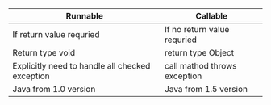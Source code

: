 | **Runnable**                                    | **Callable**                 |
| ----------------------------------------------- | ---------------------------- |
| If return value requried                        | If no return value requried  |
| Return type void                                | return type Object           |
| Explicitly need to handle all checked exception | call mathod throws exception |
| Java from 1.0 version                           | Java from 1.5 version        |
